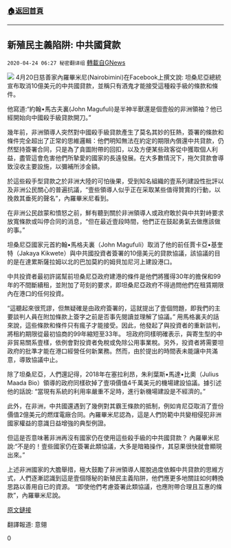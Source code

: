###  [:house:返回首頁](https://github.com/ourhimalayas/txt)
---

## 新殖民主義陷阱: 中共國貸款
`2020-04-24 06:27 秘密翻译组` [轉載自GNews](https://gnews.org/zh-hant/183300/)

![](https://s3.amazonaws.com/gnews-media-offload/wp-content/uploads/2020/04/24062026/1-206.jpg)
4月20日慈善家內羅畢米尼(Nairobimini)在Facebook上撰文說: 坦桑尼亞總統宣布取消10億美元的中共國貸款，並稱只有酒鬼才能接受這種殺手級的條款和條件。

他寫道:“約翰•馬古夫裏(John Magufuli)是半神半獸還是個壹般的非洲領袖？他已經開始向中國殺手級貸款開刀。”

幾年前，非洲領導人突然對中國殺手級貸款產生了莫名其妙的狂熱，簽署的條款和條件完全超出了正常的思維邏輯：他們明知無法在約定的期限內償還中共貸款，仍然堅持簽署合同，只是為了貪圖附帶的回扣，以及方便某些政客從中獲取個人利益，盡管這會危害他們所摯愛的國家的長遠發展。在大多數情況下，拖欠貸款會導致沒收主要設施，以彌補所涉金額。

於這些殺手型貸款之於非洲大陸的可怕後果，受到知名組織的壹系列建設性批評以及非洲公民關心的普遍抗議，“壹些領導人似乎正在采取某些值得贊賞的行動，以挽救其垂死的聲名”，內羅畢米尼看到。

在非洲公民啟蒙和憤怒之前，鮮有聽到關於非洲領導人或政府敢於與中共對峙要求放寬條款或叫停合同的消息，“但在最近壹段時間，他們正在鼓起勇氣去做應該做的事。”

坦桑尼亞國家元首約翰•馬格夫裏（John Magufuli）取消了他的前任賈卡亞•基奎特（Jakaya Kikwete）與中共國投資者簽署的10億美元的貸款協議，該協議的目的是在達累斯薩拉姆以北的巴加莫約的姆貝加尼河上建設港口。

中共投資者最初許諾幫前坦桑尼亞政府建港的條件是他們將獲得30年的擔保和99年的不間斷續租，並附加了苛刻的要求，即坦桑尼亞政府不得過問他們在租賃期限內在港口的任何投資。

“這聽起來很荒謬，但無疑確是由政府簽署的，這就提出了壹個問題，即我們的主要談判人員在附加條款上簽字之前是否事先閱讀並理解了協議。” 用馬格裏夫的話來說，這些條款和條件只有瘋子才能接受。因此，他發起了與投資者的重新談判，將租約期限從最初協商的99年縮短至33年。 坦政府同樣明確表示，與寄生型的中非貿易關系壹樣，依例會對投資者免稅或免除公用事業稅。另外，投資者將需要坦政府的批準才能在港口經營任何新業務。然而，由於提出的時間表未能讓中共滿意，導致協議中止。

除了坦桑尼亞，人們還記得，2018年在塞拉利昂，朱利葉斯•馬達•比奧（Julius Maada Bio）領導的政府同樣砍掉了壹項價值4千萬美元的機場建設協議。據引述他的話說: “當現有系統的利用率嚴重不足時，進行新機場建設是不經濟的。”

此外，在非洲，中共國還遇到了幾例對其霸王條款的抵制，例如肯尼亞取消了壹份價值2億美元的燃煤電廠合同。內羅畢米尼認為，這是人們防範中共變相侵犯非洲國家權益的意識日益增強的典型例證。

但這是否意味著非洲再沒有國家仍在使用這些殺手級的中共國貸款？ 內羅畢米尼說:“不是的！壹些國家仍在簽署此類協議，大多是暗箱操作，其惡果很快就會顯現出來。”

上述非洲國家的大膽舉措，極大鼓勵了非洲領導人擺脫過度依賴中共貸款的思維方式，人們逐漸認識到這是壹個隱秘的新殖民主義陷阱，他們應更多地關註如何轉換思路以善用自已的資源。 “即使他們考慮簽署此類協議，也應附帶合理且互惠的條款”，內羅畢米尼說。

[原文鏈接](https://www.nairobiminibloggers.com/tanzania-president-cancels-10billion-chinese-loan-refers-to-the-terms-and-conditions-as-one-that-can-only-be-accepted-by-drunkard-person/)

翻譯報道: 意翎

0
